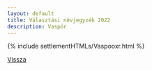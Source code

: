 ```yaml
---
layout: default
title: Választási névjegyzék 2022
description: Vaspör
---
```


{% include settlementHTMLs/Vaspooxr.html %}

[Vissza](../)